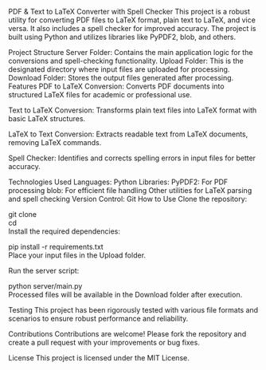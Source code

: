 PDF & Text to LaTeX Converter with Spell Checker
This project is a robust utility for converting PDF files to LaTeX format, plain text to LaTeX, and vice versa. It also includes a spell checker for improved accuracy. The project is built using Python and utilizes libraries like PyPDF2, blob, and others.

Project Structure
Server Folder: Contains the main application logic for the conversions and spell-checking functionality.
Upload Folder: This is the designated directory where input files are uploaded for processing.
Download Folder: Stores the output files generated after processing.
Features
PDF to LaTeX Conversion:
Converts PDF documents into structured LaTeX files for academic or professional use.

Text to LaTeX Conversion:
Transforms plain text files into LaTeX format with basic LaTeX structures.

LaTeX to Text Conversion:
Extracts readable text from LaTeX documents, removing LaTeX commands.

Spell Checker:
Identifies and corrects spelling errors in input files for better accuracy.

Technologies Used
Languages: Python
Libraries:
PyPDF2: For PDF processing
blob: For efficient file handling
Other utilities for LaTeX parsing and spell checking
Version Control: Git
How to Use
Clone the repository:

git clone <repository-url>  
cd <project-folder>  
Install the required dependencies:

pip install -r requirements.txt  
Place your input files in the Upload folder.

Run the server script:

python server/main.py  
Processed files will be available in the Download folder after execution.

Testing
This project has been rigorously tested with various file formats and scenarios to ensure robust performance and reliability.

Contributions
Contributions are welcome! Please fork the repository and create a pull request with your improvements or bug fixes.

License
This project is licensed under the MIT License.